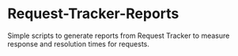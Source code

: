 Request-Tracker-Reports
=======================

Simple scripts to generate reports from Request Tracker to measure response and resolution times for requests.